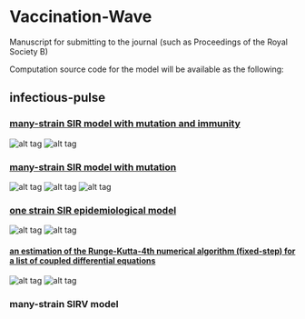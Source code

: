 # Vaccination-Wave
Manuscript for submitting to the journal (such as Proceedings of the Royal Society B)

Computation source code for the model will be available as the following:

## infectious-pulse
### [many-strain SIR model with mutation and immunity](http://nbviewer.ipython.org/github/alvason/infectious-pulse/blob/master/sir-array/sir_array_immunity.ipynb)
![alt tag](https://github.com/alvason/infectious-pulse/blob/master/sir-array/figure/infectious-pulse-prevalence-incidence.png)
![alt tag](https://github.com/alvason/infectious-pulse/blob/master/sir-array/figure/infectious-pulse-mutation-immunity-discrete.png)
### [many-strain SIR model with mutation](http://nbviewer.ipython.org/github/alvason/infectious-pulse/blob/master/sir-array/sir_array_mutation.ipynb)
![alt tag](https://github.com/alvason/infectious-pulse/blob/master/sir-array/figure/infectious-pulse-mutation-continuous.png)
![alt tag](https://github.com/alvason/infectious-pulse/blob/master/sir-array/figure/infectious-pulse-mutation-discrete.png)
![alt tag](https://github.com/alvason/infectious-pulse/blob/master/sir-array/figure/many-strain-SIR.png)
### [one strain SIR epidemiological model](http://nbviewer.ipython.org/github/alvason/infectious-pulse/blob/master/sir/sir.ipynb)
![alt tag](https://github.com/alvason/infectious-pulse/blob/master/sir/figure/sir.png)
![alt tag](https://github.com/alvason/infectious-pulse/blob/master/sir/figure/revivalSIR.png)
#### [an estimation of the Runge-Kutta-4th numerical algorithm (fixed-step) for a list of coupled differential equations](http://nbviewer.ipython.org/github/alvason/infectious-pulse/blob/master/sir/runge_kutta.ipynb)
![alt tag](https://github.com/alvason/infectious-pulse/blob/master/sir/figure/effectivenessRK4.png)
![alt tag](https://github.com/alvason/infectious-pulse/blob/master/sir/figure/errorRK4.png)
### many-strain SIRV model
